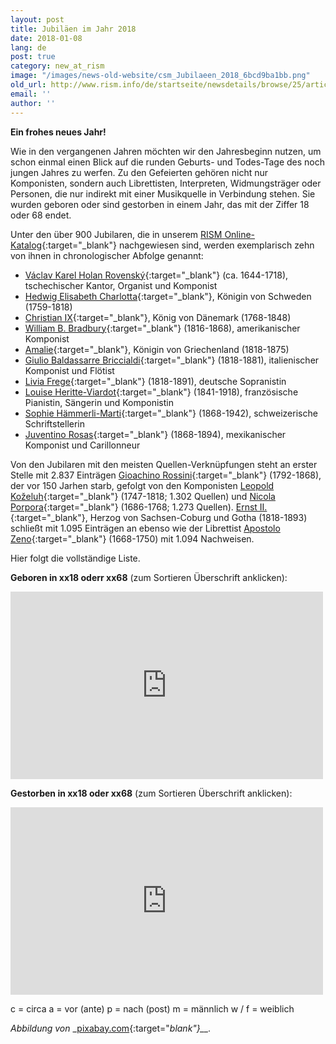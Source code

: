 ```yaml
---
layout: post
title: Jubiläen im Jahr 2018
date: 2018-01-08
lang: de
post: true
category: new_at_rism
image: "/images/news-old-website/csm_Jubilaeen_2018_6bcd9ba1bb.png"
old_url: http://www.rism.info/de/startseite/newsdetails/browse/25/article/64/musical-anniversaries-in-2018.html
email: ''
author: ''
---
```


**Ein frohes neues Jahr!**

Wie in den vergangenen Jahren möchten wir den Jahresbeginn nutzen, um schon einmal einen Blick auf die runden Geburts- und Todes-Tage des noch jungen Jahres zu werfen. Zu den Gefeierten gehören nicht nur Komponisten, sondern auch Librettisten, Interpreten, Widmungsträger oder Personen, die nur indirekt mit einer Musikquelle in Verbindung stehen. Sie wurden geboren oder sind gestorben in einem Jahr, das mit der Ziffer 18 oder 68 endet.

Unter den über 900 Jubilaren, die in unserem [RISM Online-Katalog](https://opac.rism.info/){:target="_blank"} nachgewiesen sind, werden exemplarisch zehn von ihnen in chronologischer Abfolge genannt:

- [Václav Karel Holan Rovenský](https://opac.rism.info/search?View=rism&q=131986627){:target="_blank"} (ca. 1644-1718), tschechischer Kantor, Organist und Komponist
- [Hedwig Elisabeth Charlotta](https://opac.rism.info/search?View=rism&q=1013594819){:target="_blank"}, Königin von Schweden (1759-1818)
- [Christian IX](https://opac.rism.info/search?View=rism&q=119071126){:target="_blank"}, König von Dänemark (1768-1848)
- [William B. Bradbury](https://opac.rism.info/search?View=rism&q=116385154){:target="_blank"} (1816-1868), amerikanischer Komponist
- [Amalie](https://opac.rism.info/search?View=rism&q=119077701){:target="_blank"}, Königin von Griechenland (1818-1875)
- [Giulio Baldassarre Briccialdi](https://opac.rism.info/search?View=rism&q=134674502){:target="_blank"} (1818-1881), italienischer Komponist und Flötist
- [Livia Frege](https://opac.rism.info/search?View=rism&q=116749253){:target="_blank"} (1818-1891), deutsche Sopranistin
- [Louise Heritte-Viardot](https://opac.rism.info/search?View=rism&q=116736569){:target="_blank"} (1841-1918), französische Pianistin, Sängerin und Komponistin
- [Sophie Hämmerli-Marti](https://opac.rism.info/search?View=rism&q=118700154){:target="_blank"} (1868-1942), schweizerische Schriftstellerin
- [Juventino Rosas](https://opac.rism.info/search?View=rism&q=123093848){:target="_blank"} (1868-1894), mexikanischer Komponist und Carillonneur


Von den Jubilaren mit den meisten Quellen-Verknüpfungen steht an erster Stelle mit 2.837 Einträgen [Gioachino Rossini](https://opac.rism.info/search?View=rism&q=118602985){:target="_blank"} (1792-1868), der vor 150 Jarhen starb, gefolgt von den Komponisten [Leopold Koželuh](https://opac.rism.info/search?View=rism&q=11635190X){:target="_blank"} (1747-1818; 1.302 Quellen) und [Nicola Porpora](https://opac.rism.info/search?View=rism&q=123494591){:target="_blank"} (1686-1768; 1.273 Quellen). [Ernst II.](https://opac.rism.info/search?View=rism&q=118685279){:target="_blank"}, Herzog von Sachsen-Coburg und Gotha (1818-1893) schließt mit 1.095 Einträgen an ebenso wie der Librettist [Apostolo Zeno](https://opac.rism.info/search?View=rism&q=116980257){:target="_blank"} (1668-1750) mit 1.094 Nachweisen.

Hier folgt die vollständige Liste.

**Geboren in xx18 oderr xx68** (zum Sortieren Überschrift anklicken):

<iframe width="500" height="300" scrolling="yes" frameborder="no" src="https://fusiontables.google.com/embedviz?viz=GVIZ&amp;t=TABLE&amp;q=select+col0%2C+col1%2C+col2+from+1Yl3qbQzkv-og7QRRYCyc8JCk6bhCKZirWbFOiptY&amp;containerId=googft-gviz-canvas"></iframe>


**Gestorben in xx18 oder xx68** (zum Sortieren Überschrift anklicken):

<iframe width="500" height="300" scrolling="yes" frameborder="no" src="https://fusiontables.google.com/embedviz?viz=GVIZ&amp;t=TABLE&amp;q=select+col0%2C+col1%2C+col2+from+1fr_jL-iwB4Jsgzh2ocz14Cc0F8_orZAR6dpUKB_a&amp;containerId=googft-gviz-canvas"></iframe>

c = circa
a = vor (ante)
p = nach (post)
m = männlich
w / f = weiblich

_Abbildung von_ _[pixabay.com](https://pixabay.com/de/gl%C3%BCckliches-neues-jahr-2018-gr%C3%BC%C3%9Fe-2751594/){:target="_blank"}__._